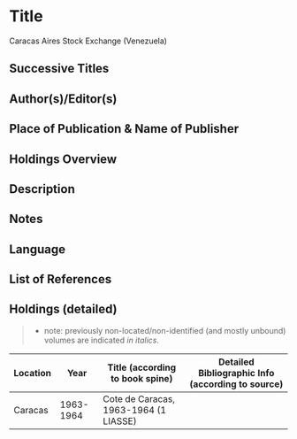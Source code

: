 # Title
Caracas Aires Stock Exchange (Venezuela)

## Successive Titles

## Author(s)/Editor(s)

## Place of Publication & Name of Publisher

## Holdings Overview

## Description

## Notes

## Language

## List of References

## Holdings (detailed)

> * note: previously non-located/non-identified (and mostly unbound) volumes are indicated *in italics*.

| Location | Year      | Title (according to book spine)       | Detailed Bibliographic Info (according to source) |
|----------|-----------|---------------------------------------|---------------------------------------------------|
| Caracas  | 1963-1964 | Cote de Caracas, 1963-1964 (1 LIASSE) |                                                   |
